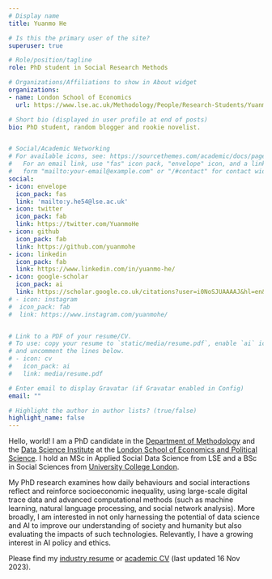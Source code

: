 ```yaml
---
# Display name
title: Yuanmo He

# Is this the primary user of the site?
superuser: true

# Role/position/tagline
role: PhD student in Social Research Methods

# Organizations/Affiliations to show in About widget
organizations:
- name: London School of Economics
  url: https://www.lse.ac.uk/Methodology/People/Research-Students/Yuanmo-He/Yuanmo-He

# Short bio (displayed in user profile at end of posts)
bio: PhD student, random blogger and rookie novelist.


# Social/Academic Networking
# For available icons, see: https://sourcethemes.com/academic/docs/page-builder/#icons
#   For an email link, use "fas" icon pack, "envelope" icon, and a link in the
#   form "mailto:your-email@example.com" or "/#contact" for contact widget.
social:
- icon: envelope
  icon_pack: fas
  link: 'mailto:y.he54@lse.ac.uk'
- icon: twitter
  icon_pack: fab
  link: https://twitter.com/YuanmoHe
- icon: github
  icon_pack: fab
  link: https://github.com/yuanmohe
- icon: linkedin
  icon_pack: fab
  link: https://www.linkedin.com/in/yuanmo-he/
- icon: google-scholar
  icon_pack: ai
  link: https://scholar.google.co.uk/citations?user=i0NoSJUAAAAJ&hl=en&oi=ao
# - icon: instagram
#  icon_pack: fab
#  link: https://www.instagram.com/yuanmohe/


# Link to a PDF of your resume/CV.
# To use: copy your resume to `static/media/resume.pdf`, enable `ai` icons in `params.toml`, 
# and uncomment the lines below.
# - icon: cv
#   icon_pack: ai
#   link: media/resume.pdf

# Enter email to display Gravatar (if Gravatar enabled in Config)
email: ""

# Highlight the author in author lists? (true/false)
highlight_name: false
---
```


Hello, world! I am a PhD candidate in the [Department of Methodology](https://www.lse.ac.uk/methodology) and the [Data Science Institute](https://www.lse.ac.uk/DSI) at the [London School of Economics and Political Science](https://www.lse.ac.uk/). I hold an MSc in Applied Social Data Science from LSE and a BSc in Social Sciences from [University College London](https://www.ucl.ac.uk/). 

My PhD research examines how daily behaviours and social interactions reflect and reinforce socioeconomic inequality, using large-scale digital trace data and advanced computational methods (such as machine learning, natural language processing, and social network analysis). More broadly, I am interested in not only harnessing the potential of data science and AI to improve our understanding of society and humanity but also evaluating the impacts of such technologies. Relevantly, I have a growing interest in AI policy and ethics.

Please find my [industry resume](/uploads/YuanmoHe_resume.pdf) or [academic CV](/uploads/Yuanmo_He_Academic_CV.pdf) (last updated 16 Nov 2023).

